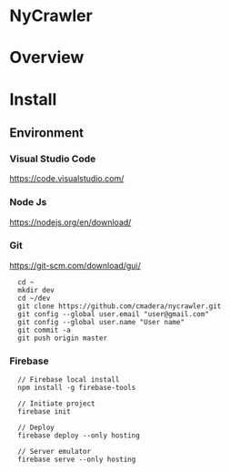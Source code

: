 # NyCrawler

# Overview

# Install

## Environment

### Visual Studio Code
https://code.visualstudio.com/

### Node Js
https://nodejs.org/en/download/

### Git
https://git-scm.com/download/gui/
```
  cd ~
  mkdir dev
  cd ~/dev
  git clone https://github.com/cmadera/nycrawler.git
  git config --global user.email "user@gmail.com"
  git config --global user.name "User name"
  git commit -a
  git push origin master
```

### Firebase
```
  // Firebase local install 
  npm install -g firebase-tools

  // Initiate project
  firebase init

  // Deploy
  firebase deploy --only hosting

  // Server emulator
  firebase serve --only hosting
```
